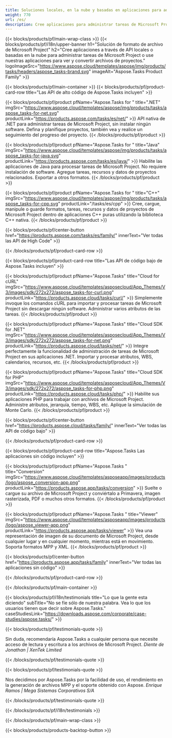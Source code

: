 ```yaml
---
title: Soluciones locales, en la nube y basadas en aplicaciones para administrar tareas de proyectos 
weight: 770
url: /es/
description: Cree aplicaciones para administrar tareas de Microsoft Project, utilizando API de High Code o SDK basados en la nube. O use nuestras aplicaciones multiplataforma para ver o convertir tareas.
---
```


{{< blocks/products/pf/main-wrap-class >}}
{{< blocks/products/pf/i18n/upper-banner h1="Solución de formato de archivo de Microsoft Project" h2="Cree aplicaciones a través de API locales o basadas en la nube para administrar tareas de Microsoft Project o use nuestras aplicaciones para ver y convertir archivos de proyectos." logoImageSrc="https://www.aspose.cloud/templates/aspose/img/products/tasks/headers/aspose_tasks-brand.svg" imageAlt="Aspose.Tasks Product Family" >}}

{{< blocks/products/pf/main-container >}}
{{< blocks/products/pf/product-card-row title="Las API de alto código de Aspose.Tasks incluyen" >}}

{{< blocks/products/pf/product pfName="Aspose.Tasks for " title=".NET" imgSrc="https://www.aspose.cloud/templates/aspose/img/products/tasks/aspose_tasks-for-net.svg" productLink="https://products.aspose.com/tasks/es/net/" >}}
API nativa de .NET para administrar tareas de Microsoft Project, sin instalar ningún software. Defina y planifique proyectos, también vea y realice un seguimiento del progreso del proyecto.
{{< /blocks/products/pf/product >}}

{{< blocks/products/pf/product pfName="Aspose.Tasks for " title="Java" imgSrc="https://www.aspose.cloud/templates/aspose/img/products/tasks/aspose_tasks-for-java.svg" productLink="https://products.aspose.com/tasks/es/java/" >}}
Habilite las aplicaciones de Java para procesar tareas de Microsoft Project. No requiere instalación de software. Agregue tareas, recursos y datos de proyectos relacionados. Exportar a otros formatos.
{{< /blocks/products/pf/product >}}

{{< blocks/products/pf/product pfName="Aspose.Tasks for " title="C++" imgSrc="https://www.aspose.cloud/templates/aspose/img/products/tasks/aspose_tasks-for-cpp.svg" productLink="/tasks/es/cpp" >}}
Cree, cargue, manipule o guarde formatos, tareas, recursos y datos de proyectos de Microsoft Project dentro de aplicaciones C++ puras utilizando la biblioteca C++ nativa.
{{< /blocks/products/pf/product >}}

{{< blocks/products/pf/center-button href="https://products.aspose.com/tasks/es/family/" innerText="Ver todas las API de High Code" >}}

{{< /blocks/products/pf/product-card-row >}}

{{< blocks/products/pf/product-card-row title="Las API de código bajo de Aspose.Tasks incluyen" >}}

{{< blocks/products/pf/product pfName="Aspose.Tasks" title="Cloud for cURL" imgSrc="https://www.aspose.cloud/templates/asposecloud/App_Themes/V3/images/sdk/272x272/aspose_tasks-for-curl.png" productLink="https://products.aspose.cloud/tasks/curl/" >}}
Simplemente invoque los comandos cURL para importar y procesar tareas de Microsoft Project sin descargar ningún software. Administrar varios atributos de las tareas.
{{< /blocks/products/pf/product >}}

{{< blocks/products/pf/product pfName="Aspose.Tasks" title="Cloud SDK for .NET" imgSrc="https://www.aspose.cloud/templates/asposecloud/App_Themes/V3/images/sdk/272x272/aspose_tasks-for-net.png" productLink="https://products.aspose.cloud/tasks/net/" >}}
Integre perfectamente la funcionalidad de administración de tareas de Microsoft Project en sus aplicaciones .NET. Importar y procesar atributos, WBS, calendarios, recursos, etc.
{{< /blocks/products/pf/product >}}

{{< blocks/products/pf/product pfName="Aspose.Tasks" title="Cloud SDK for PHP" imgSrc="https://www.aspose.cloud/templates/asposecloud/App_Themes/V3/images/sdk/272x272/aspose_tasks-for-php.png" productLink="https://products.aspose.cloud/tasks/php/" >}}
Habilite sus aplicaciones PHP para trabajar con archivos de Microsoft Project. Administre atributos, jerarquía, tiempo, WBS, etc. Aplique la simulación de Monte Carlo.
{{< /blocks/products/pf/product >}}

{{< blocks/products/pf/center-button href="https://products.aspose.cloud/tasks/family/" innerText="Ver todas las API de código bajo" >}}

{{< /blocks/products/pf/product-card-row >}}

{{< blocks/products/pf/product-card-row title="Aspose.Tasks Las aplicaciones sin código incluyen" >}}

{{< blocks/products/pf/product pfName="Aspose.Tasks " title="Conversion" imgSrc="https://www.aspose.cloud/templates/asposeapp/images/products/logo/aspose_conversion-app.png" productLink="https://products.aspose.app/tasks/conversion" >}}
Suelte o cargue su archivo de Microsoft Project y conviértalo a Primavera, imagen rasterizada, PDF o muchos otros formatos.
{{< /blocks/products/pf/product >}}

{{< blocks/products/pf/product pfName="Aspose.Tasks " title="Viewer" imgSrc="https://www.aspose.cloud/templates/asposeapp/images/products/logo/aspose_viewer-app.png" productLink="https://products.aspose.app/tasks/viewer" >}}
Vea una representación de imagen de su documento de Microsoft Project, desde cualquier lugar y en cualquier momento, mientras está en movimiento. Soporta formatos MPP y XML.
{{< /blocks/products/pf/product >}}

{{< blocks/products/pf/center-button href="https://products.aspose.app/tasks/family" innerText="Ver todas las aplicaciones sin código" >}}

{{< /blocks/products/pf/product-card-row >}}

{{< /blocks/products/pf/main-container >}}

{{< blocks/products/pf/i18n/testimonials title="Lo que la gente esta diciendo" subTitle="No se fíe sólo de nuestra palabra. Vea lo que los usuarios tienen que decir sobre Aspose.Tasks." caseStudiesLink="https://downloads.aspose.com/corporate/case-studies/aspose.tasks/" >}}

{{< blocks/products/pf/testimonials-quote >}}
<p class="first">
 Sin duda, recomendaría Aspose.Tasks a cualquier persona que necesite acceso de lectura y escritura a los archivos de Microsoft Project.
 <em>
  Diente de Jonathan | XenTek Limited
 </em>
</p>

{{< /blocks/products/pf/testimonials-quote >}}

{{< blocks/products/pf/testimonials-quote >}}
<p class="second">
 Nos decidimos por Aspose.Tasks por la facilidad de uso, el rendimiento en la generación de archivos MPP y el soporte obtenido con Aspose.
 <em>
  Enrique Ramos | Mega Sistemas Corporativos S/A
 </em>
</p>

{{< /blocks/products/pf/testimonials-quote >}}

{{< /blocks/products/pf/i18n/testimonials >}}

{{< /blocks/products/pf/main-wrap-class >}}

{{< blocks/products/products-backtop-button >}}